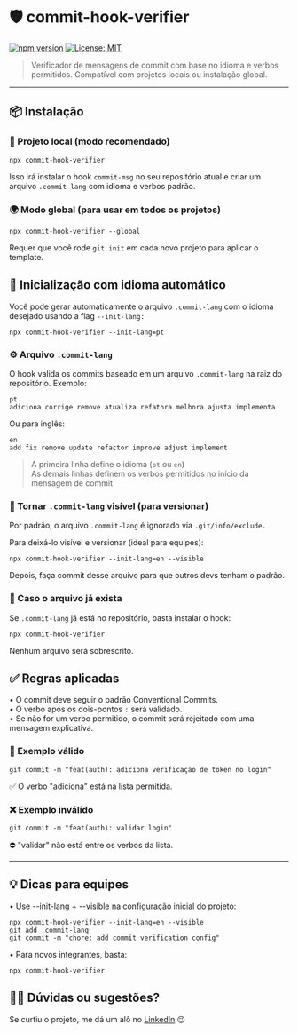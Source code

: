 # 🛡️ commit-hook-verifier

[![npm version](https://img.shields.io/npm/v/commit-hook-verifier.svg)](https://www.npmjs.com/package/commit-hook-verifier)
[![License: MIT](https://img.shields.io/badge/license-MIT-green.svg)](LICENSE)

> Verificador de mensagens de commit com base no idioma e verbos permitidos. Compatível com projetos locais ou instalação global.

---

## 📦 Instalação

### 📁 Projeto local (modo recomendado)
```
npx commit-hook-verifier
```

Isso irá instalar o hook `commit-msg` no seu repositório atual e criar um arquivo `.commit-lang` com idioma e verbos padrão.

### 🌍 Modo global (para usar em todos os projetos)
```
npx commit-hook-verifier --global
```

Requer que você rode `git init` em cada novo projeto para aplicar o template.

## 🏁 Inicialização com idioma automático
Você pode gerar automaticamente o arquivo `.commit-lang` com o idioma desejado usando a flag `--init-lang:`

```
npx commit-hook-verifier --init-lang=pt
```

### ⚙️ Arquivo `.commit-lang`
O hook valida os commits baseado em um arquivo `.commit-lang` na raiz do repositório. Exemplo:
```
pt
adiciona corrige remove atualiza refatora melhora ajusta implementa
```

Ou para inglês:
```
en
add fix remove update refactor improve adjust implement
```
>A primeira linha define o idioma (`pt` ou `en`) <br/>
>As demais linhas definem os verbos permitidos no início da mensagem de commit

### 👀 Tornar `.commit-lang` visível (para versionar)
Por padrão, o arquivo `.commit-lang` é ignorado via `.git/info/exclude.`

Para deixá-lo visível e versionar (ideal para equipes):
```
npx commit-hook-verifier --init-lang=en --visible
```
Depois, faça commit desse arquivo para que outros devs tenham o padrão.

### 🔄 Caso o arquivo já exista
Se `.commit-lang` já está no repositório, basta instalar o hook:
```
npx commit-hook-verifier

```
Nenhum arquivo será sobrescrito.

## ✅ Regras aplicadas
• O commit deve seguir o padrão Conventional Commits. <br/>
• O verbo após os dois-pontos `:` será validado. <br/>
• Se não for um verbo permitido, o commit será rejeitado com uma mensagem explicativa.

### 📘 Exemplo válido
````
git commit -m "feat(auth): adiciona verificação de token no login"
````
✅ O verbo "adiciona" está na lista permitida.

### ❌ Exemplo inválido
````
git commit -m "feat(auth): validar login"
````
⛔ "validar" não está entre os verbos da lista.
<hr/>

## 💡 Dicas para equipes
• Use --init-lang + --visible na configuração inicial do projeto:
```
npx commit-hook-verifier --init-lang=en --visible
git add .commit-lang
git commit -m "chore: add commit verification config"

```
• Para novos integrantes, basta:
```
npx commit-hook-verifier
```

## 🙋‍♂️ Dúvidas ou sugestões?
Se curtiu o projeto, me dá um alô no <a href="https://www.linkedin.com/in/diego-fagundes-da-silva/" rel="nofollow">LinkedIn</a> 😉
